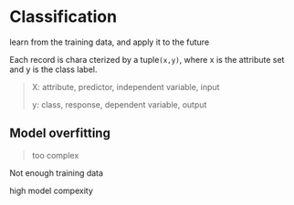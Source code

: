 # Classification

learn from the training data, and apply it to the future

Each record is chara cterized by a tuple`(x,y)`, where x is the attribute set and y is the class label.

> X: attribute, predictor, independent variable, input
>
> y: class, response, dependent variable, output

## Model overfitting

> too complex

Not enough training data

high model compexity

